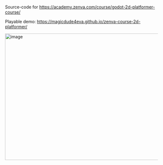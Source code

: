 Source-code for https://academy.zenva.com/course/godot-2d-platformer-course/

Playable demo: https://magicdude4eva.github.io/zenva-course-2d-platformer/


<img width="765" height="417" alt="image" src="https://github.com/user-attachments/assets/c0234b77-4599-4f6d-8f6a-ec1640c6a434" />
